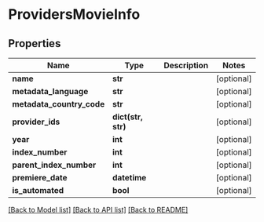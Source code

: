# ProvidersMovieInfo

## Properties
Name | Type | Description | Notes
------------ | ------------- | ------------- | -------------
**name** | **str** |  | [optional] 
**metadata_language** | **str** |  | [optional] 
**metadata_country_code** | **str** |  | [optional] 
**provider_ids** | **dict(str, str)** |  | [optional] 
**year** | **int** |  | [optional] 
**index_number** | **int** |  | [optional] 
**parent_index_number** | **int** |  | [optional] 
**premiere_date** | **datetime** |  | [optional] 
**is_automated** | **bool** |  | [optional] 

[[Back to Model list]](../README.md#documentation-for-models) [[Back to API list]](../README.md#documentation-for-api-endpoints) [[Back to README]](../README.md)

